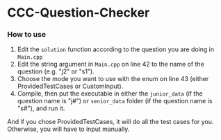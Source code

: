 # CCC-Question-Checker

### How to use

1. Edit the `solution` function according to the question you are doing in `Main.cpp`
2. Edit the string argument in `Main.cpp` on line 42 to the name of the question (e.g. "j2" or "s1").
3. Choose the mode you want to use with the enum on line 43 (either ProvidedTestCases or CustomInput).
4. Compile, then put the executable in either the `junior_data` (if the question name is "j#") or `senior_data` folder (if the question name is "s#"), and run it.

And if you chose ProvidedTestCases, it will do all the test cases for you. Otherwise, you will have to input manually.
